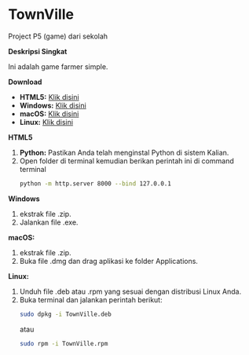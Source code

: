 # TownVille
Project P5 (game) dari sekolah

**Deskripsi Singkat**

Ini adalah game farmer simple.

**Download**

  * **HTML5:** <a href="https://www.mediafire.com/file/j368xcjb0j81zv2/HTML5.zip/file">Klik disini</a>
  * **Windows:** <a href="https://www.mediafire.com/file/jim1z22fg4jpolj/Windows.zip/file">Klik disini</a>
  * **macOS:** <a href="https://www.mediafire.com/file/jxmobzgodrev7lu/MacOS.zip/file">Klik disini</a>
  * **Linux:** <a href="https://www.mediafire.com/file/r61o3cxg2g8n97b/Linux.zip/file">Klik disini</a>

**HTML5**
  1. **Python:** Pastikan Anda telah menginstal Python di sistem Kalian.
2. Open folder di terminal kemudian berikan perintah ini di command terminal
   ```bash
   python -m http.server 8000 --bind 127.0.0.1

**Windows**
  1. ekstrak file .zip.
  2. Jalankan file .exe.

**macOS:**
  1. ekstrak file .zip.
  2. Buka file .dmg dan drag aplikasi ke folder Applications.

**Linux:**
  1. Unduh file .deb atau .rpm yang sesuai dengan distribusi Linux Anda.
  2. Buka terminal dan jalankan perintah berikut:
     ```bash
     sudo dpkg -i TownVille.deb
     ```
     atau
     ```bash
     sudo rpm -i TownVille.rpm
     ```
